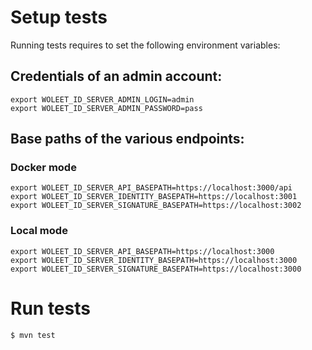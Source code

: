 # Setup tests

Running tests requires to set the following environment variables:

## Credentials of an admin account:

    export WOLEET_ID_SERVER_ADMIN_LOGIN=admin
    export WOLEET_ID_SERVER_ADMIN_PASSWORD=pass

## Base paths of the various endpoints:

### Docker mode

    export WOLEET_ID_SERVER_API_BASEPATH=https://localhost:3000/api
    export WOLEET_ID_SERVER_IDENTITY_BASEPATH=https://localhost:3001
    export WOLEET_ID_SERVER_SIGNATURE_BASEPATH=https://localhost:3002

### Local mode

    export WOLEET_ID_SERVER_API_BASEPATH=https://localhost:3000
    export WOLEET_ID_SERVER_IDENTITY_BASEPATH=https://localhost:3000
    export WOLEET_ID_SERVER_SIGNATURE_BASEPATH=https://localhost:3000

# Run tests

    $ mvn test
